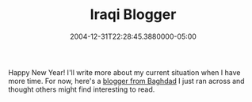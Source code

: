 ﻿---
title: Iraqi Blogger
date: "2004-12-31T22:28:45.3880000-05:00"
description: Happy New Year! I'll write more about my current situation when I
featuredImage: /img/default-post-image.jpg
---

Happy New Year! I'll write more about my current situation when I have more time. For now, here's a [blogger from Baghdad](http://iraqilibe.blogspot.com/) I just ran across and thought others might find interesting to read.

